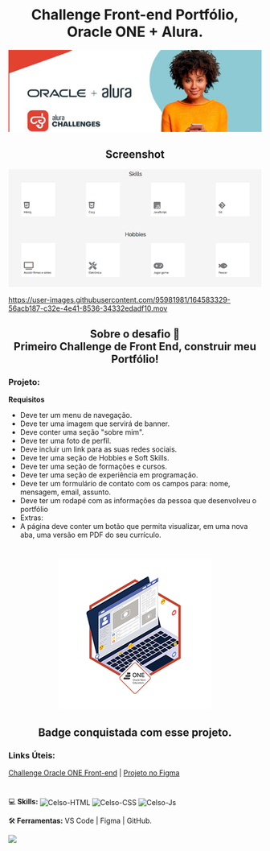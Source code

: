 <h1 align ="center">Challenge Front-end Portfólio, Oracle ONE + Alura.</h1>


<div align ="center">
 <img  src="https://github.com/Celsohsl/Challenge-Front-end-Portfolio/blob/main/assets/images/readme-img/banner-topo.jpg" />
</div> 

<h2 align ="center">Screenshot</h2>


<div align ="center">
 <img src="https://github.com/Celsohsl/Challenge-Front-end-Portfolio/blob/main/assets/images/readme-img/main.png" />
</div>
 
 

https://user-images.githubusercontent.com/95981981/164583329-56acb187-c32e-4e41-8536-34332edadf10.mov


<h2 align ="center">Sobre o desafio 📜<br>
Primeiro Challenge de Front End, construir meu Portfólio!</h2>

### Projeto:  
**Requisitos**
- Deve ter um menu de navegação.
- Deve ter uma imagem que servirá de banner.
- Deve conter uma seção "sobre mim".
- Deve ter uma foto de perfil.
- Deve incluir um link para as suas redes sociais.
- Deve ter uma seção de Hobbies e Soft Skills.
- Deve ter uma seção de formações e cursos.
- Deve ter uma seção de experiência em programação.
- Deve ter um formulário de contato com os campos para: nome, mensagem, email, assunto.
- Deve ter um rodapé com as informações da pessoa que desenvolveu o portfólio
- Extras:
- A página deve conter um botão que permita visualizar, em uma nova aba, uma versão em PDF do seu currículo.

#
<div align="center">
  <img src="https://github.com/Celsohsl/Challenge-Front-end-Portfolio/blob/main/assets/images/readme-img/badge-portfolio300x300.png"/>
  <h2 align="center">Badge conquistada com esse projeto.</h2>
</div
 
#
### Links Úteis:
[Challenge Oracle ONE Front-end](https://www.alura.com.br/challenges/oracle-one-front-end/semana01e02-do-figma-ao-html-e-css) |
[Projeto no Figma](https://www.figma.com/file/Mv4mSxBHzB5caI7bW2tLv6/Challenge-Front-end-Portf%C3%B3lio?node-id=85%3A295)

#
  

<p align="left">
  💻<strong> Skills:</strong>      
 <img align="center" alt="Celso-HTML" src="https://img.shields.io/badge/HTML5-E34F26?style=for-the-badge&logo=html5&logoColor=white">
 <img align="center" alt="Celso-CSS"  src="https://img.shields.io/badge/CSS3-1572B6?style=for-the-badge&logo=css3&logoColor=white">
 <img align="center" alt="Celso-Js" src="https://img.shields.io/badge/JavaScript-F7DF1E?style=for-the-badge&logo=javascript&logoColor=black">
</p>

<p align="left">
  🛠<strong> Ferramentas:</strong> VS Code | Figma | GitHub.
</p>

<p align="left">
  <a href="https://www.linkedin.com/in/celso-henrique-da-silva-lacerda-front-end/" target="_blank"><img src="https://img.shields.io/badge/-LinkedIn-%230077B5?style=for-the-badge&logo=linkedin&logoColor=white" target="_blank"></a>
</p>
